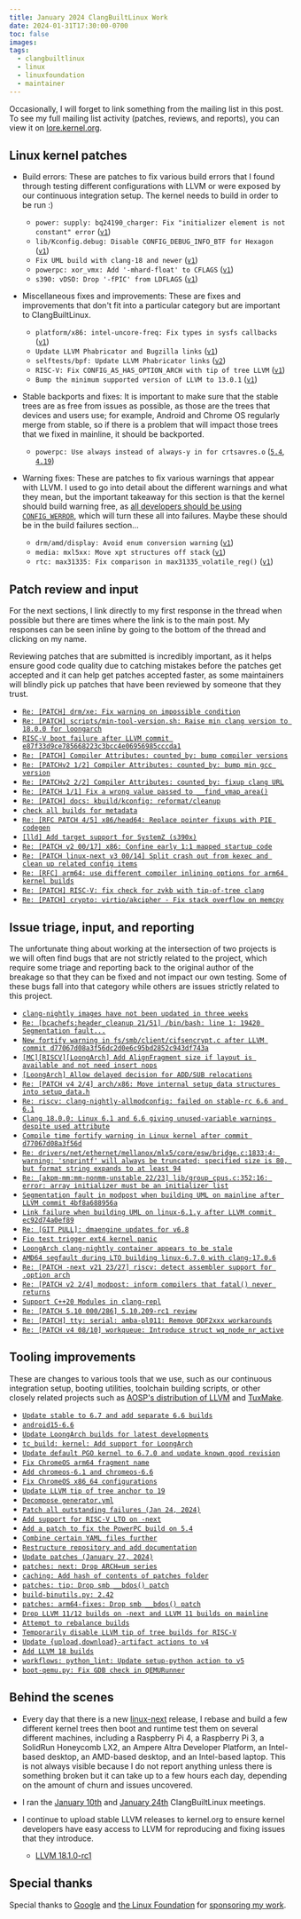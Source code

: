 ```yaml
---
title: January 2024 ClangBuiltLinux Work
date: 2024-01-31T17:30:00-0700
toc: false
images:
tags:
  - clangbuiltlinux
  - linux
  - linuxfoundation
  - maintainer
---
```


Occasionally, I will forget to link something from the mailing list in this post. To see my full mailing list activity (patches, reviews, and reports), you can view it on [lore.kernel.org](https://lore.kernel.org/all/?q=f:nathan@kernel.org).

## Linux kernel patches

* Build errors: These are patches to fix various build errors that I found through testing different configurations with LLVM or were exposed by our continuous integration setup. The kernel needs to build in order to be run :)

  * `power: supply: bq24190_charger: Fix "initializer element is not constant" error` ([`v1`](https://lore.kernel.org/20240103-fix-bq24190_charger-vbus_desc-non-const-v1-1-115ddf798c70@kernel.org/))
  * `lib/Kconfig.debug: Disable CONFIG_DEBUG_INFO_BTF for Hexagon` ([`v1`](https://lore.kernel.org/20240105-hexagon-disable-btf-v1-1-ddab073e7f74@kernel.org/))
  * `Fix UML build with clang-18 and newer` ([`v1`](https://lore.kernel.org/20240123-fix-uml-clang-18-v1-0-efc095519cf9@kernel.org/))
  * `powerpc: xor_vmx: Add '-mhard-float' to CFLAGS` ([`v1`](https://lore.kernel.org/20240127-ppc-xor_vmx-drop-msoft-float-v1-1-f24140e81376@kernel.org/))
  * `s390: vDSO: Drop '-fPIC' from LDFLAGS` ([`v1`](https://lore.kernel.org/20240130-s390-vdso-drop-fpic-from-ldflags-v1-1-094ad104fc55@kernel.org/))

* Miscellaneous fixes and improvements: These are fixes and improvements that don't fit into a particular category but are important to ClangBuiltLinux.

  * `platform/x86: intel-uncore-freq: Fix types in sysfs callbacks` ([`v1`](https://lore.kernel.org/20240104-intel-uncore-freq-kcfi-fix-v1-1-bf1e8939af40@kernel.org/))
  * `Update LLVM Phabricator and Bugzilla links` ([`v1`](https://lore.kernel.org/20240109-update-llvm-links-v1-0-eb09b59db071@kernel.org/))
  * `selftests/bpf: Update LLVM Phabricator links` ([`v2`](https://lore.kernel.org/20240111-bpf-update-llvm-phabricator-links-v2-1-9a7ae976bd64@kernel.org/))
  * `RISC-V: Fix CONFIG_AS_HAS_OPTION_ARCH with tip of tree LLVM` ([`v1`](https://lore.kernel.org/20240125-fix-riscv-option-arch-llvm-18-v1-0-390ac9cc3cd0@kernel.org/))
  * `Bump the minimum supported version of LLVM to 13.0.1` ([`v1`](https://lore.kernel.org/20240125-bump-min-llvm-ver-to-13-0-1-v1-0-f5ff9bda41c5@kernel.org/))

* Stable backports and fixes: It is important to make sure that the stable trees are as free from issues as possible, as those are the trees that devices and users use; for example, Android and Chrome OS regularly merge from stable, so if there is a problem that will impact those trees that we fixed in mainline, it should be backported.

  * `powerpc: Use always instead of always-y in for crtsavres.o` ([`5.4`](https://lore.kernel.org/20240126-5-4-fix-lib-powerpc-backport-v1-1-2c110ed18b1d@kernel.org/), [`4.19`](https://lore.kernel.org/20240126-4-19-fix-lib-powerpc-backport-v1-1-f0de224db66b@kernel.org/))

* Warning fixes: These are patches to fix various warnings that appear with LLVM. I used to go into detail about the different warnings and what they mean, but the important takeaway for this section is that the kernel should build warning free, as [all developers should be using `CONFIG_WERROR`](https://lore.kernel.org/r/CAHk-=wifoM9VOp-55OZCRcO9MnqQ109UTuCiXeZ-eyX_JcNVGg@mail.gmail.com/), which will turn these all into failures. Maybe these should be in the build failures section...

  * `drm/amd/display: Avoid enum conversion warning` ([`v1`](https://lore.kernel.org/20240110-amdgpu-display-enum-enum-conversion-v1-1-953ae94fe15e@kernel.org/))
  * `media: mxl5xx: Move xpt structures off stack` ([`v1`](https://lore.kernel.org/20240111-dvb-mxl5xx-move-structs-off-stack-v1-1-ca4230e67c11@kernel.org/))
  * `rtc: max31335: Fix comparison in max31335_volatile_reg()` ([`v1`](https://lore.kernel.org/20240117-rtc-max3133-fix-comparison-v1-1-91e98b29d564@kernel.org/))



## Patch review and input

For the next sections, I link directly to my first response in the thread when possible but there are times where the link is to the main post. My responses can be seen inline by going to the bottom of the thread and clicking on my name.

Reviewing patches that are submitted is incredibly important, as it helps ensure good code quality due to catching mistakes before the patches get accepted and it can help get patches accepted faster, as some maintainers will blindly pick up patches that have been reviewed by someone that they trust.

* [`Re: [PATCH] drm/xe: Fix warning on impossible condition`](https://lore.kernel.org/20240103160736.GA3837497@dev-arch.thelio-3990X/)
* [`Re: [PATCH] scripts/min-tool-version.sh: Raise min clang version to 18.0.0 for loongarch`](https://lore.kernel.org/20240108163759.GA2899468@dev-arch.thelio-3990X/)
* [`RISC-V boot failure after LLVM commit e87f33d9ce785668223c3bcc4e06956985cccda1`](https://github.com/ClangBuiltLinux/linux/issues/1965#issuecomment-1883336664)
* [`Re: [PATCH] Compiler Attributes: counted_by: bump compiler versions`](https://lore.kernel.org/20240109153249.GA205400@dev-arch.thelio-3990X/)
* [`Re: [PATCHv2 1/2] Compiler Attributes: counted_by: bump min gcc version`](https://lore.kernel.org/20240110030126.GA3624259@dev-arch.thelio-3990X/)
* [`Re: [PATCHv2 2/2] Compiler Attributes: counted_by: fixup clang URL`](https://lore.kernel.org/20240110030258.GB3624259@dev-arch.thelio-3990X/)
* [`Re: [PATCH 1/1] Fix a wrong value passed to __find_vmap_area()`](https://lore.kernel.org/20240111155511.GA3451701@dev-arch.thelio-3990X/)
* [`Re: [PATCH] docs: kbuild/kconfig: reformat/cleanup`](https://lore.kernel.org/20240112194323.GA3703896@dev-arch.thelio-3990X/)
* [`check all builds for metadata`](https://github.com/ClangBuiltLinux/continuous-integration2/pull/683#pullrequestreview-1830398557)
* [`Re: [RFC PATCH 4/5] x86/head64: Replace pointer fixups with PIE codegen`](https://lore.kernel.org/20240122224417.GC141255@dev-fedora.aadp/)
* [`[lld] Add target support for SystemZ (s390x)`](https://github.com/llvm/llvm-project/pull/75643#issuecomment-1908792279)
* [`Re: [PATCH v2 00/17] x86: Confine early 1:1 mapped startup code`](https://lore.kernel.org/20240125222338.GA2585843@dev-arch.thelio-3990X/)
* [`Re: [PATCH linux-next v3 00/14] Split crash out from kexec and clean up related config items`](https://lore.kernel.org/20240126045551.GA126645@dev-arch.thelio-3990X/)
* [`Re: [RFC] arm64: use different compiler inlining options for arm64 kernel builds`](https://lore.kernel.org/20240126165847.GA4116262@dev-arch.thelio-3990X/)
* [`Re: [PATCH] RISC-V: fix check for zvkb with tip-of-tree clang`](https://lore.kernel.org/20240127195200.GA781164@dev-arch.thelio-3990X/)
* [`Re: [PATCH] crypto: virtio/akcipher - Fix stack overflow on memcpy`](https://lore.kernel.org/20240131191011.GA679548@dev-arch.thelio-3990X/)



## Issue triage, input, and reporting

The unfortunate thing about working at the intersection of two projects is we will often find bugs that are not strictly related to the project, which require some triage and reporting back to the original author of the breakage so that they can be fixed and not impact our own testing. Some of these bugs fall into that category while others are issues strictly related to this project.

* [`clang-nightly images have not been updated in three weeks`](https://gitlab.com/Linaro/tuxmake/-/issues/210)
* [`Re: [bcachefs:header_cleanup 21/51] /bin/bash: line 1: 19420 Segmentation fault...`](https://lore.kernel.org/20240103235543.GA696229@dev-arch.thelio-3990X/)
* [`New fortify warning in fs/smb/client/cifsencrypt.c after LLVM commit d77067d08a3f56dc2d0e6c95bd2852c943df743a`](https://github.com/ClangBuiltLinux/linux/issues/1966#issuecomment-1877835885)
* [`[MC][RISCV][LoongArch] Add AlignFragment size if layout is available and not need insert nops`](https://github.com/llvm/llvm-project/pull/76552#issuecomment-1878952480)
* [`[LoongArch] Allow delayed decision for ADD/SUB relocations`](https://github.com/llvm/llvm-project/pull/72960#issuecomment-1879033494)
* [`Re: [PATCH v4 2/4] arch/x86: Move internal setup_data structures into setup_data.h`](https://lore.kernel.org/20240109175814.GA5981@dev-arch.thelio-3990X/)
* [`Re: riscv: clang-nightly-allmodconfig: failed on stable-rc 6.6 and 6.1`](https://lore.kernel.org/20240109152634.GA205272@dev-arch.thelio-3990X/)
* [`Clang 18.0.0: Linux 6.1 and 6.6 giving unused-variable warnings despite used attribute`](https://github.com/ClangBuiltLinux/linux/issues/1977)
* [`Compile time fortify warning in Linux kernel after commit d77067d08a3f56d`](https://github.com/llvm/llvm-project/issues/77813)
* [`Re: drivers/net/ethernet/mellanox/mlx5/core/esw/bridge.c:1833:4: warning: 'snprintf' will always be truncated; specified size is 80, but format string expands to at least 94`](https://lore.kernel.org/20240112194729.GB3703896@dev-arch.thelio-3990X/)
* [`Re: [akpm-mm:mm-nonmm-unstable 22/23] lib/group_cpus.c:352:16: error: array initializer must be an initializer list`](https://lore.kernel.org/20240116225536.GA3108998@dev-arch.thelio-3990X/)
* [`Segmentation fault in modpost when building UML on mainline after LLVM commit 4bf8a688956a`](https://github.com/ClangBuiltLinux/linux/issues/1981)
* [`Link failure when building UML on linux-6.1.y after LLVM commit ec92d74a0ef89`](https://github.com/ClangBuiltLinux/linux/issues/1982)
* [`Re: [GIT PULL]: dmaengine updates for v6.8`](https://lore.kernel.org/20240118191148.GA3329935@dev-arch.thelio-3990X/)
* [`Fio test trigger ext4 kernel panic`](https://github.com/ClangBuiltLinux/linux/issues/1979)
* [`LoongArch clang-nightly container appears to be stale`](https://gitlab.com/Linaro/tuxsuite/-/issues/202)
* [`AMD64 segfault during LTO building linux-6.7.0 with clang-17.0.6`](https://github.com/ClangBuiltLinux/linux/issues/1984)
* [`Re: [PATCH -next v21 23/27] riscv: detect assembler support for .option arch`](https://lore.kernel.org/20240122222918.GA141255@dev-fedora.aadp/)
* [`Re: [PATCH v2 2/4] modpost: inform compilers that fatal() never returns`](https://lore.kernel.org/20240122230255.GD141255@dev-fedora.aadp/)
* [`Support C++20 Modules in clang-repl`](https://github.com/llvm/llvm-project/pull/79261#issuecomment-1909190463)
* [`Re: [PATCH 5.10 000/286] 5.10.209-rc1 review`](https://lore.kernel.org/20240126203436.GA913905@dev-arch.thelio-3990X/)
* [`Re: [PATCH] tty: serial: amba-pl011: Remove QDF2xxx workarounds`](https://lore.kernel.org/20240130170556.GA1125757@dev-arch.thelio-3990X/)
* [`Re: [PATCH v4 08/10] workqueue: Introduce struct wq_node_nr_active`](https://lore.kernel.org/20240130180010.GA2011608@dev-arch.thelio-3990X/)



## Tooling improvements

These are changes to various tools that we use, such as our continuous integration setup, booting utilities, toolchain building scripts, or other closely related projects such as [AOSP's distribution of LLVM](https://android.googlesource.com/platform/prebuilts/clang/host/linux-x86/) and [TuxMake](https://tuxmake.org).

* [`Update stable to 6.7 and add separate 6.6 builds`](https://github.com/ClangBuiltLinux/continuous-integration2/pull/673)
* [`android15-6.6`](https://github.com/ClangBuiltLinux/continuous-integration2/pull/674)
* [`Update LoongArch builds for latest developments`](https://github.com/ClangBuiltLinux/continuous-integration2/pull/680)
* [`tc_build: kernel: Add support for LoongArch`](https://github.com/ClangBuiltLinux/tc-build/pull/257)
* [`Update default PGO kernel to 6.7.0 and update known good revision`](https://github.com/ClangBuiltLinux/tc-build/pull/258)
* [`Fix ChromeOS arm64 fragment name`](https://github.com/ClangBuiltLinux/continuous-integration2/pull/681)
* [`Add chromeos-6.1 and chromeos-6.6`](https://github.com/ClangBuiltLinux/continuous-integration2/pull/682)
* [`Fix ChromeOS x86_64 configurations`](https://github.com/ClangBuiltLinux/continuous-integration2/pull/684)
* [`Update LLVM tip of tree anchor to 19`](https://github.com/ClangBuiltLinux/continuous-integration2/pull/685)
* [`Decompose generator.yml`](https://github.com/ClangBuiltLinux/continuous-integration2/pull/687)
* [`Patch all outstanding failures (Jan 24, 2024)`](https://github.com/ClangBuiltLinux/continuous-integration2/pull/688)
* [`Add support for RISC-V LTO on -next`](https://github.com/ClangBuiltLinux/continuous-integration2/pull/690)
* [`Add a patch to fix the PowerPC build on 5.4`](https://github.com/ClangBuiltLinux/continuous-integration2/pull/691)
* [`Combine certain YAML files further`](https://github.com/ClangBuiltLinux/continuous-integration2/pull/692)
* [`Restructure repository and add documentation`](https://github.com/ClangBuiltLinux/continuous-integration2/pull/693)
* [`Update patches (January 27, 2024)`](https://github.com/ClangBuiltLinux/continuous-integration2/pull/695)
* [`patches: next: Drop ARCH=um series`](https://github.com/ClangBuiltLinux/continuous-integration2/pull/696)
* [`caching: Add hash of contents of patches folder`](https://github.com/ClangBuiltLinux/continuous-integration2/pull/697)
* [`patches: tip: Drop smb __bdos() patch`](https://github.com/ClangBuiltLinux/continuous-integration2/pull/698)
* [`build-binutils.py: 2.42`](https://github.com/ClangBuiltLinux/tc-build/pull/259)
* [`patches: arm64-fixes: Drop smb __bdos() patch`](https://github.com/ClangBuiltLinux/continuous-integration2/pull/699)
* [`Drop LLVM 11/12 builds on -next and LLVM 11 builds on mainline`](https://github.com/ClangBuiltLinux/continuous-integration2/pull/700)
* [`Attempt to rebalance builds`](https://github.com/ClangBuiltLinux/continuous-integration2/pull/701)
* [`Temporarily disable LLVM tip of tree builds for RISC-V`](https://github.com/ClangBuiltLinux/continuous-integration2/pull/702)
* [`Update {upload,download}-artifact actions to v4`](https://github.com/ClangBuiltLinux/continuous-integration2/pull/703)
* [`Add LLVM 18 builds`](https://github.com/ClangBuiltLinux/continuous-integration2/pull/704)
* [`workflows: python_lint: Update setup-python action to v5`](https://github.com/ClangBuiltLinux/actions-workflows/pull/9)
* [`boot-qemu.py: Fix GDB check in QEMURunner`](https://github.com/ClangBuiltLinux/boot-utils/pull/116)



## Behind the scenes

* Every day that there is a new [linux-next](https://git.kernel.org/pub/scm/linux/kernel/git/next/linux-next.git/) release, I rebase and build a few different kernel trees then boot and runtime test them on several different machines, including a Raspberry Pi 4, a Raspberry Pi 3, a SolidRun Honeycomb LX2, an Ampere Altra Developer Platform, an Intel-based desktop, an AMD-based desktop, and an Intel-based laptop. This is not always visible because I do not report anything unless there is something broken but it can take up to a few hours each day, depending on the amount of churn and issues uncovered.

* I ran the [January 10th](https://github.com/ClangBuiltLinux/meeting-notes/pull/53) and [January 24th](https://github.com/ClangBuiltLinux/meeting-notes/pull/54) ClangBuiltLinux meetings.

* I continue to upload stable LLVM releases to kernel.org to ensure kernel developers have easy access to LLVM for reproducing and fixing issues that they introduce.

  * [LLVM 18.1.0-rc1](https://lore.kernel.org/20240130145752.GA3166831@dev-arch.thelio-3990X/)



## Special thanks

Special thanks to [Google](https://www.google.com/) and [the Linux Foundation](https://www.linuxfoundation.org) for [sponsoring my work](https://www.linuxfoundation.org/press/press-release/google-funds-linux-kernel-developers-to-focus-exclusively-on-security).
